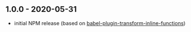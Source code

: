 ## 1.0.0 - 2020-05-31

- initial NPM release (based on [babel-plugin-transform-inline-functions](https://www.npmjs.com/package/babel-plugin-transform-inline-functions))
